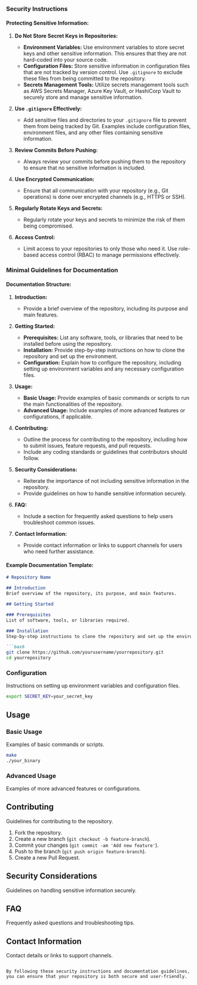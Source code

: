 ### Security Instructions

#### Protecting Sensitive Information:
1. **Do Not Store Secret Keys in Repositories:**
   - **Environment Variables:** Use environment variables to store secret keys and other sensitive information. This ensures that they are not hard-coded into your source code.
   - **Configuration Files:** Store sensitive information in configuration files that are not tracked by version control. Use `.gitignore` to exclude these files from being committed to the repository.
   - **Secrets Management Tools:** Utilize secrets management tools such as AWS Secrets Manager, Azure Key Vault, or HashiCorp Vault to securely store and manage sensitive information.

2. **Use `.gitignore` Effectively:**
   - Add sensitive files and directories to your `.gitignore` file to prevent them from being tracked by Git. Examples include configuration files, environment files, and any other files containing sensitive information.

3. **Review Commits Before Pushing:**
   - Always review your commits before pushing them to the repository to ensure that no sensitive information is included.

4. **Use Encrypted Communication:**
   - Ensure that all communication with your repository (e.g., Git operations) is done over encrypted channels (e.g., HTTPS or SSH).

5. **Regularly Rotate Keys and Secrets:**
   - Regularly rotate your keys and secrets to minimize the risk of them being compromised.

6. **Access Control:**
   - Limit access to your repositories to only those who need it. Use role-based access control (RBAC) to manage permissions effectively.

### Minimal Guidelines for Documentation

#### Documentation Structure:
1. **Introduction:**
   - Provide a brief overview of the repository, including its purpose and main features.

2. **Getting Started:**
   - **Prerequisites:** List any software, tools, or libraries that need to be installed before using the repository.
   - **Installation:** Provide step-by-step instructions on how to clone the repository and set up the environment.
   - **Configuration:** Explain how to configure the repository, including setting up environment variables and any necessary configuration files.

3. **Usage:**
   - **Basic Usage:** Provide examples of basic commands or scripts to run the main functionalities of the repository.
   - **Advanced Usage:** Include examples of more advanced features or configurations, if applicable.

4. **Contributing:**
   - Outline the process for contributing to the repository, including how to submit issues, feature requests, and pull requests.
   - Include any coding standards or guidelines that contributors should follow.

5. **Security Considerations:**
   - Reiterate the importance of not including sensitive information in the repository.
   - Provide guidelines on how to handle sensitive information securely.

6. **FAQ:**
   - Include a section for frequently asked questions to help users troubleshoot common issues.

7. **Contact Information:**
   - Provide contact information or links to support channels for users who need further assistance.

#### Example Documentation Template:

```markdown
# Repository Name

## Introduction
Brief overview of the repository, its purpose, and main features.

## Getting Started

### Prerequisites
List of software, tools, or libraries required.

### Installation
Step-by-step instructions to clone the repository and set up the environment.

```bash
git clone https://github.com/yourusername/yourrepository.git
cd yourrepository
```

### Configuration
Instructions on setting up environment variables and configuration files.

```bash
export SECRET_KEY=your_secret_key
```

## Usage

### Basic Usage
Examples of basic commands or scripts.

```bash
make
./your_binary
```

### Advanced Usage
Examples of more advanced features or configurations.

## Contributing
Guidelines for contributing to the repository.

1. Fork the repository.
2. Create a new branch (`git checkout -b feature-branch`).
3. Commit your changes (`git commit -am 'Add new feature'`).
4. Push to the branch (`git push origin feature-branch`).
5. Create a new Pull Request.

## Security Considerations
Guidelines on handling sensitive information securely.

## FAQ
Frequently asked questions and troubleshooting tips.

## Contact Information
Contact details or links to support channels.
```

By following these security instructions and documentation guidelines, you can ensure that your repository is both secure and user-friendly.
